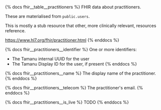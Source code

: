 {% docs fhir__table__practitioners %}
FHIR data about practitioners.

These are materialised from `public.users`.

This is mostly a stub resource that other, more clinically relevant, resources reference.

<https://www.hl7.org/fhir/practitioner.html>
{% enddocs %}

{% docs fhir__practitioners__identifier %}
One or more identifiers:
- The Tamanu internal UUID for the user
- The Tamanu Display ID for the user, if present
{% enddocs %}

{% docs fhir__practitioners__name %}
The display name of the practitioner.
{% enddocs %}

{% docs fhir__practitioners__telecom %}
The practitioner's email.
{% enddocs %}

{% docs fhir__practitioners__is_live %}
TODO
{% enddocs %}

